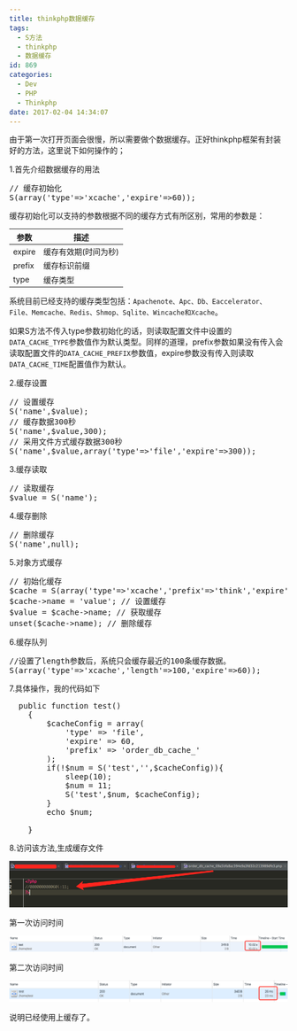 ```yaml
---
title: thinkphp数据缓存
tags:
  - S方法
  - thinkphp
  - 数据缓存
id: 869
categories:
  - Dev
  - PHP
  - Thinkphp
date: 2017-02-04 14:34:07
---
```


由于第一次打开页面会很慢，所以需要做个数据缓存。正好thinkphp框架有封装好的方法，这里说下如何操作的；

1.首先介绍数据缓存的用法
<pre class="lang:php decode:true ">// 缓存初始化
S(array('type'=&gt;'xcache','expire'=&gt;60));</pre>
缓存初始化可以支持的参数根据不同的缓存方式有所区别，常用的参数是：
<!-- more -->

|参数|描述|
|----|----|
|expire|缓存有效期(时间为秒)|
|prefix|缓存标识前缀|
|type|缓存类型|

系统目前已经支持的缓存类型包括：`Apachenote、Apc、Db、Eaccelerator、File、Memcache、Redis、Shmop、Sqlite、Wincache和Xcache`。

如果S方法不传入type参数初始化的话，则读取配置文件中设置的`DATA_CACHE_TYPE`参数值作为默认类型。同样的道理，prefix参数如果没有传入会读取配置文件的`DATA_CACHE_PREFIX`参数值，expire参数没有传入则读取`DATA_CACHE_TIME`配置值作为默认。

2.缓存设置
<pre class="lang:php decode:true ">// 设置缓存
S('name',$value);
// 缓存数据300秒
S('name',$value,300);
// 采用文件方式缓存数据300秒
S('name',$value,array('type'=&gt;'file','expire'=&gt;300));</pre>
3.缓存读取
<pre class="lang:php decode:true ">// 读取缓存
$value = S('name');</pre>
4.缓存删除
<pre class="lang:sh decode:true ">// 删除缓存
S('name',null);</pre>
5.对象方式缓存
<pre class="lang:php decode:true ">// 初始化缓存
$cache = S(array('type'=&gt;'xcache','prefix'=&gt;'think','expire'=&gt;600));
$cache-&gt;name = 'value'; // 设置缓存
$value = $cache-&gt;name; // 获取缓存
unset($cache-&gt;name); // 删除缓存</pre>
6.缓存队列
<pre class="lang:php decode:true ">//设置了length参数后，系统只会缓存最近的100条缓存数据。
S(array('type'=&gt;'xcache','length'=&gt;100,'expire'=&gt;60));</pre>
7.具体操作，我的代码如下
<pre class="lang:php decode:true ">  public function test()
    {
        $cacheConfig = array(
            'type' =&gt; 'file',
            'expire' =&gt; 60,
            'prefix' =&gt; 'order_db_cache_'
        );
        if(!$num = S('test','',$cacheConfig)){
            sleep(10);
            $num = 11;
            S('test',$num, $cacheConfig);
        }
        echo $num;

    }</pre>
8.访问该方法,生成缓存文件

![](thinkphp-data-cache/QQ20170204-0.png)

第一次访问时间

![](thinkphp-data-cache/QQ20170204-1.png)

第二次访问时间

![](thinkphp-data-cache/QQ20170204-2.png)

说明已经使用上缓存了。
